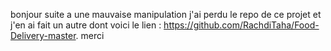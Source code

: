 bonjour suite a une mauvaise manipulation j'ai perdu le repo de ce projet et j'en ai fait un autre dont voici le lien : https://github.com/RachdiTaha/Food-Delivery-master.
merci
